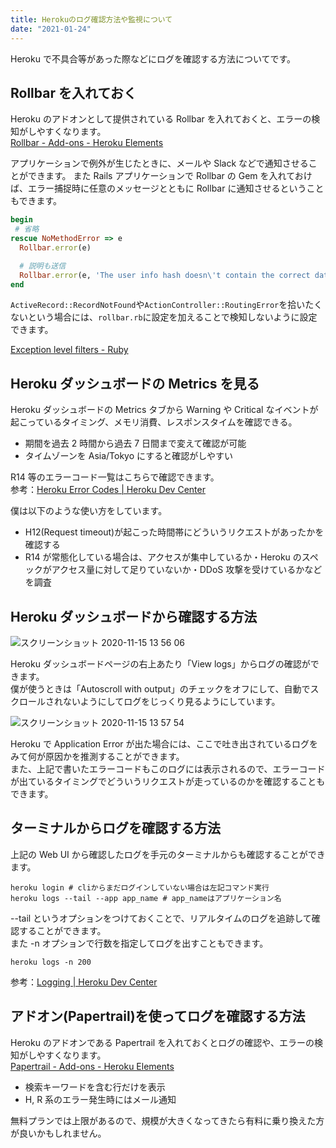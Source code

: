 ```yaml
---
title: Herokuのログ確認方法や監視について
date: "2021-01-24"
---
```


Heroku で不具合等があった際などにログを確認する方法についてです。

## Rollbar を入れておく

Heroku のアドオンとして提供されている Rollbar を入れておくと、エラーの検知がしやすくなります。  
[Rollbar - Add-ons - Heroku Elements](https://elements.heroku.com/addons/rollbar)

アプリケーションで例外が生じたときに、メールや Slack などで通知させることができます。
また Rails アプリケーションで Rollbar の Gem を入れておけば、エラー捕捉時に任意のメッセージとともに Rollbar に通知させるということもできます。

```rb
begin
 # 省略
rescue NoMethodError => e
  Rollbar.error(e)

  # 説明も送信
  Rollbar.error(e, 'The user info hash doesn\'t contain the correct data')
end
```

`ActiveRecord::RecordNotFound`や`ActionController::RoutingError`を拾いたくないという場合には、`rollbar.rb`に設定を加えることで検知しないように設定できます。

[Exception level filters - Ruby](https://docs.rollbar.com/docs/ruby#exception-level-filters)

## Heroku ダッシュボードの Metrics を見る

Heroku ダッシュボードの Metrics タブから Warning や Critical なイベントが起こっているタイミング、メモリ消費、レスポンスタイムを確認できる。

- 期間を過去 2 時間から過去 7 日間まで変えて確認が可能
- タイムゾーンを Asia/Tokyo にすると確認がしやすい

R14 等のエラーコード一覧はこちらで確認できます。  
参考：[Heroku Error Codes | Heroku Dev Center](https://devcenter.heroku.com/articles/error-codes)

僕は以下のような使い方をしています。

- H12(Request timeout)が起こった時間帯にどういうリクエストがあったかを確認する
- R14 が常態化している場合は、アクセスが集中しているか・Heroku のスペックがアクセス量に対して足りていないか・DDoS 攻撃を受けているかなどを調査

## Heroku ダッシュボードから確認する方法

![スクリーンショット 2020-11-15 13 56 06](https://user-images.githubusercontent.com/33926355/99171593-fbc63200-274c-11eb-9e1e-d1bc23e14ae8.png)

Heroku ダッシュボードページの右上あたり「View logs」からログの確認ができます。  
僕が使うときは「Autoscroll with output」のチェックをオフにして、自動でスクロールされないようにしてログをじっくり見るようにしています。

![スクリーンショット 2020-11-15 13 57 54](https://user-images.githubusercontent.com/33926355/99171571-fa950500-274c-11eb-8360-4b843d3914bd.png)

Heroku で Application Error が出た場合には、ここで吐き出されているログをみて何が原因かを推測することができます。  
また、上記で書いたエラーコードもこのログには表示されるので、エラーコードが出ているタイミングでどういうリクエストが走っているのかを確認することもできます。

## ターミナルからログを確認する方法

上記の Web UI から確認したログを手元のターミナルからも確認することができます。

```shell
heroku login # cliからまだログインしていない場合は左記コマンド実行
heroku logs --tail --app app_name # app_nameはアプリケーション名
```

--tail というオプションをつけておくことで、リアルタイムのログを追跡して確認することができます。  
また -n オプションで行数を指定してログを出すこともできます。

```shell
heroku logs -n 200
```

参考：[Logging | Heroku Dev Center](https://devcenter.heroku.com/articles/logging)

## アドオン(Papertrail)を使ってログを確認する方法

Heroku のアドオンである Papertrail を入れておくとログの確認や、エラーの検知がしやすくなります。  
[Papertrail - Add-ons - Heroku Elements](https://elements.heroku.com/addons/papertrail)

- 検索キーワードを含む行だけを表示
- H, R 系のエラー発生時にはメール通知

無料プランでは上限があるので、規模が大きくなってきたら有料に乗り換えた方が良いかもしれません。
